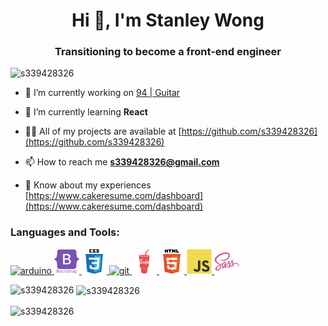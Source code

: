 <h1 align="center">Hi 👋, I'm Stanley Wong</h1>
<h3 align="center">Transitioning to become a front-end engineer</h3>

<p align="left"> <img src="https://komarev.com/ghpvc/?username=s339428326&label=Profile%20views&color=0e75b6&style=flat" alt="s339428326" /> </p>

- 🔭 I’m currently working on [94 | Guitar](https://s339428326.github.io/Sider-project-94Iguiatr/)

- 🌱 I’m currently learning **React**

- 👨‍💻 All of my projects are available at [https://github.com/s339428326](https://github.com/s339428326)

- 📫 How to reach me **s339428326@gmail.com**

- 📄 Know about my experiences [https://www.cakeresume.com/dashboard](https://www.cakeresume.com/dashboard)

<h3 align="left">Languages and Tools:</h3>
<p align="left"> <a href="https://www.arduino.cc/" target="_blank" rel="noreferrer"> <img src="https://cdn.worldvectorlogo.com/logos/arduino-1.svg" alt="arduino" width="40" height="40"/> </a> <a href="https://getbootstrap.com" target="_blank" rel="noreferrer"> <img src="https://raw.githubusercontent.com/devicons/devicon/master/icons/bootstrap/bootstrap-plain-wordmark.svg" alt="bootstrap" width="40" height="40"/> </a> <a href="https://www.w3schools.com/css/" target="_blank" rel="noreferrer"> <img src="https://raw.githubusercontent.com/devicons/devicon/master/icons/css3/css3-original-wordmark.svg" alt="css3" width="40" height="40"/> </a> <a href="https://git-scm.com/" target="_blank" rel="noreferrer"> <img src="https://www.vectorlogo.zone/logos/git-scm/git-scm-icon.svg" alt="git" width="40" height="40"/> </a> <a href="https://gulpjs.com" target="_blank" rel="noreferrer"> <img src="https://raw.githubusercontent.com/devicons/devicon/master/icons/gulp/gulp-plain.svg" alt="gulp" width="40" height="40"/> </a> <a href="https://www.w3.org/html/" target="_blank" rel="noreferrer"> <img src="https://raw.githubusercontent.com/devicons/devicon/master/icons/html5/html5-original-wordmark.svg" alt="html5" width="40" height="40"/> </a> <a href="https://developer.mozilla.org/en-US/docs/Web/JavaScript" target="_blank" rel="noreferrer"> <img src="https://raw.githubusercontent.com/devicons/devicon/master/icons/javascript/javascript-original.svg" alt="javascript" width="40" height="40"/> </a> <a href="https://sass-lang.com" target="_blank" rel="noreferrer"> <img src="https://raw.githubusercontent.com/devicons/devicon/master/icons/sass/sass-original.svg" alt="sass" width="40" height="40"/> </a> </p>

<p style = "margin-bottom = 24px;"><img align="left" src="https://github-readme-stats.vercel.app/api/top-langs?username=s339428326&show_icons=true&locale=en&layout=compact" alt="s339428326" /></p>

<p>&nbsp;<img align="center" src="https://github-readme-stats.vercel.app/api?username=s339428326&show_icons=true&locale=en" alt="s339428326" /></p>

<p><img align="center" src="https://github-readme-streak-stats.herokuapp.com/?user=s339428326&" alt="s339428326" /></p>
